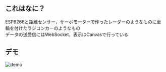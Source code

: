 ## これはなに？
ESP8266と距離センサー，サーボモーターで作ったレーダーのようなものに車輪を付けたラジコンカーのようなもの  
データの送受信にはWebSocket，表示はCanvasで行っている

## デモ
![demo](./sonicbros_demo.gif)